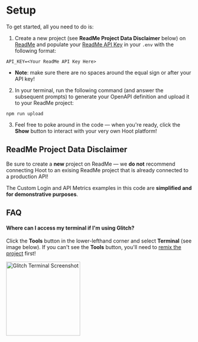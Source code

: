 # Setup

To get started, all you need to do is:

1. Create a new project (see **ReadMe Project Data Disclaimer** below) on [ReadMe](https://readme.com) and populate your [ReadMe API Key](https://docs.readme.com/developers/docs/authentication) in your `.env` with the following format:

```
API_KEY=<Your ReadMe API Key Here>
```

- **Note**: make sure there are no spaces around the equal sign or after your API key!

2. In your terminal, run the following command (and answer the subsequent prompts) to generate your OpenAPI definition and upload it to your ReadMe project:

```
npm run upload
```

3. Feel free to poke around in the code — when you're ready, click the **Show** button to interact with your very own Hoot platform!

## ReadMe Project Data Disclaimer

Be sure to create a **new** project on ReadMe — we **do not** recommend connecting Hoot to an exising ReadMe project that is already connected to a production API!

The Custom Login and API Metrics examples in this code are **simplified and for demonstrative purposes**.

## FAQ

#### Where can I access my terminal if I'm using Glitch?

Click the **Tools** button in the lower-lefthand corner and select **Terminal** (see image below). If you can't see the **Tools** button, you'll need to [remix the project](https://glitch.com/edit/#!/remix/hoot) first!

<img width="200" alt="Glitch Terminal Screenshot" src="https://user-images.githubusercontent.com/8854718/80822049-7eb3e080-8b9f-11ea-8512-2d4be9d5a6c1.png">
